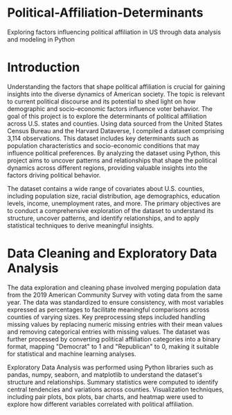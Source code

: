 # Political-Affiliation-Determinants
 Exploring factors influencing political affiliation in US through data analysis and modeling in Python
# Introduction 
Understanding the factors that shape political affiliation is crucial for gaining insights into the diverse dynamics of American society. The topic is relevant to current political discourse and its potential to shed light on how demographic and socio-economic factors influence voter behavior. The goal of this project is to explore the determinants of political affiliation across U.S. states and counties. Using data sourced from the United States Census Bureau and the Harvard Dataverse, I compiled a dataset comprising 3,114 observations. This dataset includes key determinants such as population characteristics and socio-economic conditions that may influence political preferences. By analyzing the dataset using Python, this project aims to uncover patterns and relationships that shape the political dynamics across different regions, providing valuable insights into the factors driving political behavior.

The dataset contains a wide range of covariates about U.S. counties, including population size, racial distribution, age demographics, education levels, income, unemployment rates, and more. The primary objectives are to conduct a comprehensive exploration of the dataset to understand its structure, uncover patterns, and identify relationships, and to apply statistical techniques to derive meaningful insights.
# Data Cleaning and Exploratory Data Analysis
The data exploration and cleaning phase involved merging population data from the 2019 American Community Survey with voting data from the same year. The data was standardized to ensure consistency, with most variables expressed as percentages to facilitate meaningful comparisons across counties of varying sizes. Key preprocessing steps included handling missing values by replacing numeric missing entries with their mean values and removing categorical entries with missing values. The dataset was further processed by converting political affiliation categories into a binary format, mapping "Democrat" to 1 and "Republican" to 0, making it suitable for statistical and machine learning analyses.

Exploratory Data Analysis was performed using Python libraries such as pandas, numpy, seaborn, and matplotlib to understand the dataset's structure and relationships. Summary statistics were computed to identify central tendencies and variations across counties. Visualization techniques, including pair plots, box plots, bar charts, and heatmap were used to explore how different variables correlated with political affiliation. 
